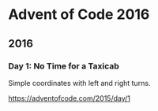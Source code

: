 # Advent of Code 2016

## 2016

### Day 1: No Time for a Taxicab

Simple coordinates with left and right turns.

https://adventofcode.com/2015/day/1
